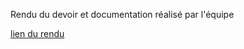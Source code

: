 Rendu du devoir et documentation réalisé par l'équipe


[lien du rendu](https://docs.google.com/document/d/1OLuIGpEcsEUNQzkDyJn3KQ0VeSK6K2TIPUYYgiO2C2c/edit?tab=t.0#heading=h.hj4bkd8uf0w2)